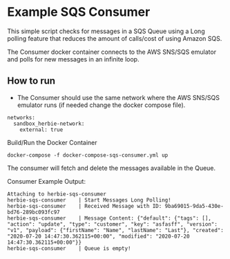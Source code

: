 # Example SQS Consumer

This simple script checks for messages in a SQS Queue using a Long polling feature that reduces
the amount of calls/cost of using Amazon SQS.

The Consumer docker container connects to the AWS SNS/SQS emulator and polls for new messages in an infinite loop.


## How to run

- The Consumer should use the same network where the AWS SNS/SQS emulator runs 
(if needed change the docker compose file).

```
networks:
  sandbox_herbie-network:
    external: true
```

Build/Run the Docker Container

```
docker-compose -f docker-compose-sqs-consumer.yml up
```

The consumer will fetch and delete the messages available in the Queue.

Consumer Example Output:

```
Attaching to herbie-sqs-consumer
herbie-sqs-consumer    | Start Messages Long Polling!
herbie-sqs-consumer    | Received Message with ID: 9ba69015-9da5-430e-bd76-289bc093fc97
herbie-sqs-consumer    | Message Content: {"default": {"tags": [], "action": "update", "type": "customer", "key": "asfasff", "version": "v1", "payload": {"firstName": "Name", "lastName": "Last"}, "created": "2020-07-20 14:47:30.362115+00:00", "modified": "2020-07-20 14:47:30.362115+00:00"}}
herbie-sqs-consumer    | Queue is empty!

```
